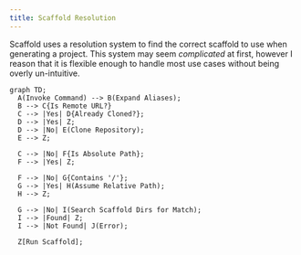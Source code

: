 ```yaml
---
title: Scaffold Resolution
---
```


Scaffold uses a resolution system to find the correct scaffold to use when generating a project. This system may seem _complicated_ at first, however I reason that it is flexible enough to handle most use cases without being overly un-intuitive.

``` mermaid
graph TD;
  A(Invoke Command) --> B(Expand Aliases);
  B --> C{Is Remote URL?}
  C --> |Yes| D{Already Cloned?};
  D --> |Yes| Z;
  D --> |No| E(Clone Repository);
  E --> Z;

  C --> |No| F{Is Absolute Path};
  F --> |Yes| Z;

  F --> |No| G{Contains '/'};
  G --> |Yes| H(Assume Relative Path);
  H --> Z;

  G --> |No| I(Search Scaffold Dirs for Match);
  I --> |Found| Z;
  I --> |Not Found| J(Error);

  Z[Run Scaffold];
```